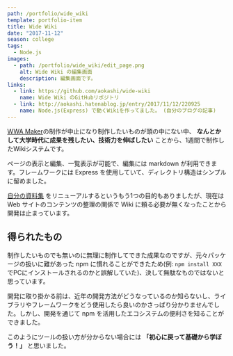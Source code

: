 ```yaml
---
path: /portfolio/wide_wiki
template: portfolio-item
title: Wide Wiki
date: "2017-11-12"
season: college
tags:
  - Node.js
images:
  - path: /portfolio/wide_wiki/edit_page.png
    alt: Wide Wiki の編集画面
    description: 編集画面です。
links:
  - link: https://github.com/aokashi/wide-wiki
    name: Wide Wiki のGitHubリポジトリ
  - link: http://aokashi.hatenablog.jp/entry/2017/11/12/220925
    name: Node.js(Express) で動くWikiを作ってました。 (自分のブログの記事)
---
```


[WWA Maker](/portfolio/wwa_maker)の制作が中止になり制作したいものが頭の中にない中、 **なんとかして大学時代に成果を残したい、技術力を伸ばしたい** ことから、1週間で制作したWikiシステムです。

ページの表示と編集、一覧表示が可能で、編集には markdown が利用できます。フレームワークには Express を使用していて、ディレクトリ構造はシンプルに留めました。

[自分の資料集](https://contents.aokashi.net/docs/) をリニューアルするというもう1つの目的もありましたが、現在は Web サイトのコンテンツの整理の関係で Wiki に頼る必要が無くなったことから開発は止まっています。

## 得られたもの

制作したいものでも無いのに無理に制作してできた成果なのですが、元々パッケージの扱いに難があった npm に慣れることができたため(例: `npm install XXX` でPCにインストールされるのかと誤解していた)、決して無駄なものではないと思っています。

開発に取り掛かる前は、近年の開発方法がどうなっているのか知らないし、ライブラリやフレームワークをどう使用したら良いのかさっぱり分かりませんでした。しかし、開発を通じて npm を活用したエコシステムの便利さを知ることができました。

このようにツールの扱い方が分からない場合には **「初心に戻って基礎から学ぼう！」** と思いました。
